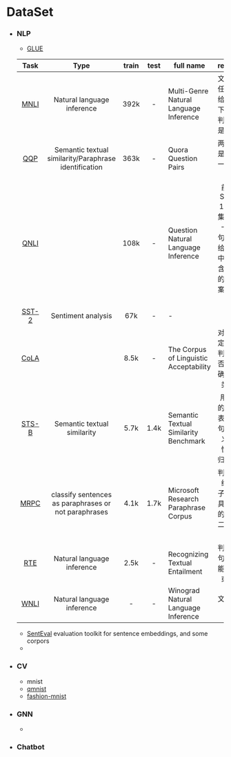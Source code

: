 
# DataSet

- ### NLP

    - [GLUE](https://gluebenchmark.com/leaderboard/)
    
    |                             Task                             |                 Type               | train | test |         full name                        |                           remarks                            |
    | :----------------------------------------------------------: | :---------------------------------------------------: | :---: | :--: | -------------------------------------- | :----------------------------------------------------------: |
    |     [MNLI](http://www.nyu.edu/projects/bowman/multinli/)     |              Natural language inference               | 392k  |  -   | Multi-Genre Natural Language Inference |       文本蕴含任务，在给定前提下，需要判断假设是否成立       |
    | [QQP](https://data.quora.com/First-Quora-Dataset-Release-Question-Pairs) | Semantic textual similarity/Paraphrase identification | 363k  |  -   | Quora Question Pairs                   |                 两个句子是否语义一致，二分类                 |
    |           [QNLI](https://arxiv.org/abs/1606.05250)           |                                                       | 108k  |  -   | Question Natural Language Inference    | 前身是SQuAD 1.0数据集，给定一个问句，判断给定文本中是否包含该问句的正确答案，二分类 |
    |    [SST-2](https://github.com/facebookresearch/SentEval)     |                  Sentiment analysis                   |  67k  |  -   | -                                      |                              -                               |
    |           [CoLA](https://nyu-mll.github.io/CoLA/)            |                                                       | 8.5k  |  -   | The Corpus of Linguistic Acceptability |        对一个给定句子，判定其是否语法正确，二分类任务        |
    |    [STS-B](https://github.com/facebookresearch/SentEval)     |              Semantic textual similarity              | 5.7k  | 1.4k | Semantic Textual Similarity Benchmark  |      用1到5的分数来表征两个句子的语义相似性，回归/5分类      |
    | [MRPC](https://aclweb.org/aclwiki/Paraphrase_Identification_(State_of_the_art)) | classify sentences as paraphrases or not paraphrases  | 4.1k  | 1.7k | Microsoft Research Paraphrase Corpus   |       判断两个给定句子，是否具有相同的语义，二分类任务       |
    | [RTE](https://aclweb.org/aclwiki/Recognizing_Textual_Entailment) |              Natural language inference               | 2.5k  |  -   | Recognizing Textual Entailment         |                判断两个句子是否能够推断或对齐                |
    | [WNLI](https://cs.nyu.edu/faculty/davise/papers/WinogradSchemas/WS.html) |              Natural language inference               |   -   |  -   | Winograd Natural Language Inference    |                         文本蕴含任务                         |
    
    - [SentEval](https://github.com/facebookresearch/SentEval) evaluation toolkit for sentence embeddings, and some corpors
    - 




- ### CV

    - mnist
    - [qmnist](https://github.com/facebookresearch/qmnist)
    - [fashion-mnist](https://github.com/zalandoresearch/fashion-mnist)


- ### GNN

    - 

- ### Chatbot

